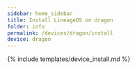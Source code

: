 ```yaml
---
sidebar: home_sidebar
title: Install LineageOS on dragon
folder: info
permalink: /devices/dragon/install
device: dragon
---
```

{% include templates/device_install.md %}
